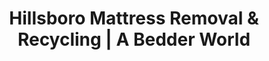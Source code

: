 ---
layout: location.njk
title: "Hillsboro Mattress Removal & Recycling | A Bedder World"
description: "Professional mattress removal in Hillsboro, OR. Next-day pickup for Intel families, Nike employees, and Silicon Forest residents. Tech suburb specialists starting $125."
permalink: "/mattress-removal/oregon/portland/hillsboro/"
city: "Hillsboro"
state: "Oregon"
stateAbbr: "OR"
stateSlug: "oregon"
parentMetro: "Portland"
tier: 3
coordinates: 
  lat: 45.5229
  lng: -122.9898
pricing:
  startingPrice: 125
  single: 125
  queen: 155
  king: 180
  boxSpring: 30
zipCodes: ["97003", "97123", "97124", "97129"]
neighborhoods: [
  {
    "name": "Orenco Station",
    "zipCodes": ["97124"]
  },
  {
    "name": "Reed's Crossing",
    "zipCodes": ["97124"]
  },
  {
    "name": "Tanasbourne",
    "zipCodes": ["97124"]
  },
  {
    "name": "Downtown Hillsboro",
    "zipCodes": ["97123"]
  },
  {
    "name": "South Hillsboro",
    "zipCodes": ["97123"]
  },
  {
    "name": "Silicon Forest District",
    "zipCodes": ["97124"]
  },
  {
    "name": "Northwest Hillsboro",
    "zipCodes": ["97124"]
  },
  {
    "name": "Witch Hazel Village",
    "zipCodes": ["97123"]
  },
  {
    "name": "Brookwood",
    "zipCodes": ["97123"]
  },
  {
    "name": "Quatama",
    "zipCodes": ["97124"]
  },
  {
    "name": "Cooper Mountain",
    "zipCodes": ["97003"]
  },
  {
    "name": "Cedar Hills",
    "zipCodes": ["97003"]
  },
  {
    "name": "Rock Creek",
    "zipCodes": ["97124"]
  },
  {
    "name": "Cornelius Pass",
    "zipCodes": ["97124"]
  },
  {
    "name": "West Union",
    "zipCodes": ["97129"]
  }
]
nearbyCities:
  - name: "Portland"
    slug: "portland"
    distance: 15
    isSuburb: false
  - name: "Beaverton"
    slug: "beaverton"
    distance: 6
    isSuburb: true
  - name: "Tigard"
    slug: "tigard"
    distance: 10
    isSuburb: true
  - name: "Lake Oswego"
    slug: "lake-oswego"
    distance: 18
    isSuburb: true
reviews:
  count: 12
  featured:
    - author: "Jennifer K."
      rating: 5
      text: "Perfect timing between my Intel shift and my daughter's soccer practice. They worked around our garage bikes and tech setup without any issues."
      neighborhood: "Silicon Forest District"
    - author: "Mike & Sarah T."
      rating: 5
      text: "Crew handled our Orenco Station townhome stairs like pros and respected our LEED building requirements. Quick service for our nursery renovation."
      neighborhood: "Orenco Station"
    - author: "David R."
      rating: 4
      text: "Fair pricing and they coordinated pickup during my work-from-home day. Would be great if they offered Saturday appointments for busy tech families."
      neighborhood: "Reed's Crossing"
    - author: "Lisa M."
      rating: 5
      text: "Called Tuesday morning, mattress gone Wednesday afternoon. Professional team that understood our master-planned community guidelines perfectly."
      neighborhood: "Tanasbourne"
    - author: "Coach Amanda L."
      rating: 5
      text: "Great service during our home office upgrade. They worked around my Zoom meetings and handled our split-level layout efficiently."
      neighborhood: "Northwest Hillsboro"
    - author: "Robert Chen"
      rating: 5
      text: "Twenty years in this neighborhood and needed our guest room ready for visiting family from Taiwan. Crew was respectful and thorough."
      neighborhood: "Brookwood"
pageContent:
  heroDescription: "Professional Mattress Removal in Hillsboro! Serving families and professionals throughout Oregon's premier planned communities with next-day pickup starting $125. From Orenco Station to Reed's Crossing - over 1 million mattresses recycled nationwide."

  aboutService: "Our Hillsboro-specialized mattress pickup service understands the unique needs of Oregon's premier tech suburb where 22,300+ Intel employees and thousands of other Silicon Forest professionals call home. We coordinate around the demanding schedules of families in master-planned communities like Orenco Station and Reed's Crossing, providing flexible pickup times that work with work-from-home schedules, family soccer practices, and the 50,000 daily workers who commute through Washington County's innovation corridor. Our crews understand Hillsboro's award-winning suburban design - navigating MAX light rail construction zones, respecting LEED-certified building requirements in eco-conscious neighborhoods, and efficiently handling split-level homes common throughout the Tualatin Valley. With transparent pricing and teams trained for professional lifestyles, we eliminate the complications of Oregon's mattress stewardship program while supporting the sustainable community values that earned Hillsboro recognition as America's best-planned suburban tech hub. Having recycled over 1 million mattresses nationwide, our Hillsboro operation serves the families upgrading nurseries in Reed's Crossing, professionals relocating for promotions, and the diverse community of 110,000+ residents who chose Oregon's tallest tree in Silicon Forest. Whether you're in transit-oriented Orenco Station with its pedestrian-friendly town center or established neighborhoods near Cooper Mountain, our service delivers the reliability and convenience that matches Hillsboro's reputation as the Pacific Northwest's premier family community."

  serviceAreasIntro: "Expert mattress pickup throughout Hillsboro's tech-focused neighborhoods and master-planned communities, from Silicon Forest innovation districts to family-friendly residential areas:"

  regulationsCompliance: "We navigate Oregon's new mattress stewardship program and Washington County waste requirements while accommodating Intel campus schedules and tech family timing needs. Our service provides documentation for corporate relocations, home office upgrades, and the busy schedules of Hillsboro's suburban community."

  environmentalImpact: "Our Hillsboro service demonstrates environmental leadership through partnerships with Oregon recycling facilities, supporting the sustainable community values that define Silicon Forest living. Each mattress pickup diverts 40 pounds from regional landfills while creating materials for continued tech corridor expansion and LEED-certified building construction throughout Washington County. After 18 months serving Hillsboro, we've recycled 950 mattresses (38,000 pounds) that directly support the eco-conscious development principles pioneered in master-planned communities like Orenco Station and Reed's Crossing. This localized processing approach reduces transport emissions while creating jobs that serve the 50,000+ professionals who make Hillsboro the heart of Oregon's innovation economy. By choosing professional mattress removal, Silicon Forest families contribute to the environmental stewardship that earned Hillsboro national recognition for sustainable suburban design while supporting the tech industry values that make this community a model for 21st-century family living."

  howItWorksScheduling: "Tech-family friendly scheduling with same-day quotes and next-day pickup throughout Hillsboro. Evening and weekend appointments accommodate Intel shift patterns, Nike employee schedules, and the busy lives of Oregon's premier suburban tech community."

  howItWorksService: "Our team specializes in Hillsboro's master-planned community layouts and split-level suburban homes common throughout the Tualatin Valley. We coordinate around MAX light rail schedules, work-from-home timing, and family activities while respecting LEED building standards and community guidelines."

  howItWorksDisposal: "Licensed transport to certified Oregon recycling facilities where materials support Washington County infrastructure development and sustainable building projects. Steel and foam components strengthen the continued growth of Oregon's Silicon Forest innovation corridor."

  sidebarStats:
    mattressesRemoved: "950"

localRegulations: "Hillsboro residents must comply with Oregon's mattress stewardship program which requires a $22.50 fee per mattress and proper disposal through licensed facilities. Washington County regulations mandate that mattresses cannot go in regular household waste and must be wrapped in plastic before transport to approved disposal sites. Many residents struggle with finding time to navigate limited transfer station hours and proper mattress preparation requirements. Master-planned communities like Orenco Station and Reed's Crossing often have additional HOA restrictions on bulk item placement and pickup timing. Our professional service eliminates these mattress disposal complications by handling all stewardship program compliance, providing proper plastic wrapping and preparation, coordinating with LEED building requirements and community guidelines, and offering flexible scheduling that works around busy family schedules throughout Hillsboro's planned communities."

faqs:
  - question: "How quickly can you remove my mattress in Hillsboro?"
    answer: "We offer same-day quotes with next-day pickup throughout all Hillsboro ZIP codes, specifically designed for Intel employee schedules and tech family timing. Evening appointments accommodate work-from-home schedules, flexible timing around family activities, and priority coordination during corporate relocation cycles common in Silicon Forest communities."
    
  - question: "Do you work with Intel and tech company employee schedules?"
    answer: "Absolutely. We understand tech industry timing and coordinate around Intel's three campus operations, Nike headquarters schedules, and the work-from-home patterns common among Hillsboro's 22,300+ Intel employees. Our team respects demanding tech schedules and provides reliable service that works around corporate relocations and upgrade cycles throughout Oregon's innovation corridor."
    
  - question: "Can you handle master-planned community requirements like Orenco Station?"
    answer: "Yes, our team specializes in master-planned community guidelines including LEED building requirements, HOA standards, and the sustainable development principles that define Reed's Crossing and Orenco Station. We understand award-winning suburban design challenges and provide compliant service throughout Hillsboro's nationally recognized neighborhoods."
    
  - question: "What's included in your Hillsboro mattress removal service?"
    answer: "Complete tech-family ready service includes pickup from any location including multi-level suburban homes, specialized handling for master-planned community requirements, coordination around work-from-home schedules and family activities, MAX light rail access coordination, and proper disposal through certified Oregon recycling facilities that support Silicon Forest sustainability values."
    
  - question: "Do you serve all areas of Hillsboro including new developments?"
    answer: "Yes, we provide comprehensive coverage throughout Hillsboro from established neighborhoods like Brookwood to new master-planned communities like Reed's Crossing, Silicon Forest tech districts to family areas near Cooper Mountain. Complete service across all four ZIP codes with specialized understanding of both suburban family needs and tech professional scheduling requirements."
    
  - question: "How do you coordinate with busy tech family schedules?"
    answer: "We understand Silicon Forest lifestyle demands including work-from-home meetings, family soccer schedules, and the complex timing needs of dual-career tech families. Our flexible scheduling accommodates Intel shift patterns, provides evening appointments after work, and coordinates with the practical realities of modern suburban professional life."
    
  - question: "Can you handle MAX light rail construction and traffic patterns?"
    answer: "Definitely. We understand Hillsboro's role as a major transit hub serving 50,000+ daily workers and coordinate around MAX Blue and Red line schedules, construction zones, and peak commute timing. Our service accommodates residents who rely on public transportation while navigating Washington County's busiest innovation corridor efficiently."
    
  - question: "What happens to mattresses after pickup in Hillsboro?"
    answer: "Mattresses go to licensed Oregon recycling facilities where steel springs, foam, and fabric are separated for reuse in Washington County construction and continued Silicon Forest development projects. This creates a local circular economy supporting both tech corridor expansion and the sustainable community values that make Hillsboro a national model for environmentally conscious suburban living."
---